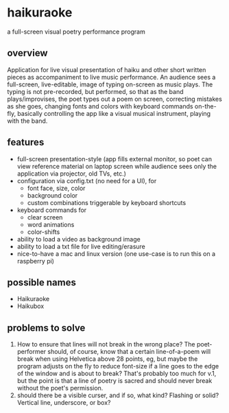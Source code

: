 # haikuraoke

a full-screen visual poetry performance program

## overview

Application for live visual presentation of haiku and other short written pieces as accompaniment to live music performance. An audience sees a full-screen, live-editable, image of typing on-screen as music plays. The typing is not pre-recorded, but performed, so that as the band plays/improvises, the poet types out a poem on screen, correcting mistakes as she goes, changing fonts and colors with keyboard commands on-the-fly, basically controlling the app like a visual musical instrument, playing with the band. 


## features

- full-screen presentation-style (app fills external monitor, so poet can view reference material on laptop screen while audience sees only the application via projector, old TVs, etc.)
- configuration via config.txt (no need for a UI), for 
	- font face, size, color
	- background color
	- custom combinations triggerable by keyboard shortcuts
- keyboard commands for 
	- clear screen
	- word animations
	- color-shifts
- ability to load a video as background image
- ability to load a txt file for live editing/erasure
- nice-to-have a mac and linux version (one use-case is to run this on a raspberry pi)


## possible names

- Haikuraoke
- Haikubox


## problems to solve

1. How to ensure that lines will not break in the wrong place? The poet-performer should, of course, know that a certain line-of-a-poem will break when using Helvetica above 28 points, eg, but maybe the program adjusts on the fly to reduce font-size if a line goes to the edge of the window and is about to break? That's probably too much for v.1, but the point is that a line of poetry is sacred and should never break without the poet's permission.
2. should there be a visible curser, and if so, what kind? Flashing or solid? Vertical line, underscore, or box?
